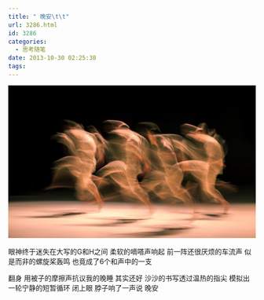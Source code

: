 ```yaml
---
title: " 晚安\t\t"
url: 3286.html
id: 3286
categories:
  - 思考随笔
date: 2013-10-30 02:25:38
tags:
---
```


[![20131030-022407.jpg](../../images//2013/10/20131030-022407.jpg)](../../images//2013/10/20131030-022407.jpg)

眼神终于迷失在大写的G和H之间 柔软的嘀嗒声响起 前一阵还很厌烦的车流声 似是而非的螺旋桨轰鸣 也竟成了6个和声中的一支

翻身 用被子的摩擦声抗议我的晚睡 其实还好 沙沙的书写透过温热的指尖 模拟出一轮宁静的短暂循环 闭上眼 脖子响了一声说 晚安